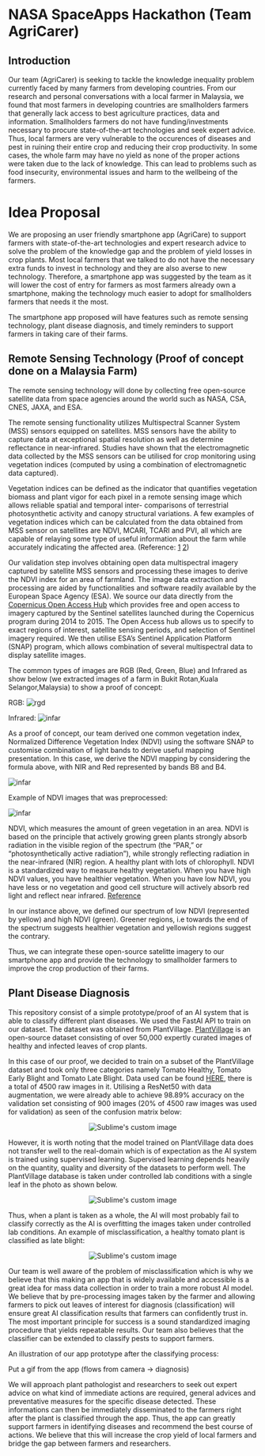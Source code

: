 # NASA SpaceApps Hackathon (Team AgriCarer)

## Introduction

Our team (AgriCarer) is seeking to tackle the knowledge inequality problem currently faced by many farmers from developing countries. From our research and personal conversations with a local farmer in Malaysia, we found that most farmers in developing countries are smallholders farmers that generally lack access to best agriculture practices, data and information. Smallholders farmers do not have funding/investments necessary to procure state-of-the-art technologies and seek expert advice. Thus, local farmers are very vulnerable to the occurences of diseases and pest in ruining their entire crop and reducing their crop productivity. In some cases, the whole farm may have no yield as none of the proper actions were taken due to the lack of knowledge. This can lead to problems such as food insecurity, environmental issues and harm to the wellbeing of the farmers.


# Idea Proposal

We are proposing an user friendly smartphone app (AgriCare) to support farmers with state-of-the-art technologies and expert research advice to solve the problem of the knowledge gap and the problem of yield losses in crop plants. Most local farmers that we talked to do not have the necessary extra funds to invest in technology and they are also averse to new technology. Therefore, a smartphone app was suggested by the team as it will lower the cost of entry for farmers as most farmers already own a smartphone, making the technology much easier to adopt for smallholders farmers that needs it the most.


The smartphone app proposed will have features such as remote sensing technology, plant disease diagnosis, and timely reminders to support farmers in taking care of their farms. 



## Remote Sensing Technology (Proof of concept done on a Malaysia Farm)

The remote sensing technology will done by collecting free open-source satellite data from space agencies around the world such as NASA, CSA, CNES, JAXA, and ESA.

The remote sensing functionality utilizes Multispectral Scanner System (MSS) sensors equipped
on satellites. MSS sensors have the ability to capture data at exceptional spatial resolution as
well as determine reflectance in near-infrared. Studies have shown that the electromagnetic
data collected by the MSS sensors can be utilised for crop monitoring using vegetation indices
(computed by using a combination of electromagnetic data captured).

Vegetation indices can be defined as the indicator that quantifies vegetation biomass and plant
vigor for each pixel in a remote sensing image which allows reliable spatial and temporal inter-
comparisons of terrestrial photosynthetic activity and canopy structural variations. A few
examples of vegetation indices which can be calculated from the data obtained from MSS
sensor on satellites are NDVI, MCARI, TCARI and PVI, all which are capable of relaying some
type of useful information about the farm while accurately indicating the affected area. (Reference: [1](https://worldwidescience.org/topicpages/m/multispectral+scanner+applications.html) [2](https://www.sciencedirect.com/topics/earth-and-planetary-sciences/multispectral-scanner))


Our validation step involves obtaining open data multispectral imagery captured by satellite
MSS sensors and processing these images to derive the NDVI index for an area of farmland.
The image data extraction and processing are aided by functionalities and software readily
available by the European Space Agency (ESA).
We source our data directly from the [Copernicus Open Access Hub](https://scihub.copernicus.eu/dhus) 
which provides free and open access to imagery captured
by the Sentinel satellites launched during the Copernicus program during 2014 to 2015. The
Open Access hub allows us to specify to exact regions of interest, satellite sensing periods, and
selection of Sentinel imagery required.
We then utilise ESA’s Sentinel Application Platform (SNAP) program, which allows combination
of several multispectral data to display satellite images. 

The common types of images are RGB (Red, Green, Blue) and Infrared as show below (we extracted images of a farm in Bukit Rotan,Kuala Selangor,Malaysia) to show a proof of concept:

RGB:
![rgd](images/rgb.png)

Infrared:
![infar](images/infrared.png)


As a proof of concept, our team derived one common vegetation index, Normalized Difference Vegetation Index (NDVI) using the software SNAP to customise combination of light bands to derive useful mapping presentation. In this case, we derive the NDVI mapping by considering the formula above, with NIR and Red represented by bands B8 and B4.

![infar](images/SNAP_extract.png)

Example of NDVI images that was preprocessed:

![infar](images/ndvi.png)


NDVI, which measures the amount of green vegetation in an area. NDVI is based on the principle that actively growing green plants strongly absorb radiation in the visible region of the spectrum (the “PAR,” or “photosynthetically active radiation”), while strongly reflecting radiation
in the near-infrared (NIR) region. A healthy plant with lots of chlorophyll. NDVI is a standardized
way to measure healthy vegetation. When you have high NDVI values, you have healthier
vegetation. When you have low NDVI, you have less or no vegetation and good cell structure
will actively absorb red light and reflect near infrared. [Reference](https://www.researchgate.net/publication/334547726_Application_of_normalized_difference_vegetation_index_NDVI_to_forecast_rodent_population_abundance_in_smallholder_agro-ecosystems_in_semi-arid_areas_in_Tanzania)

In our instance above, we defined our spectrum of low NDVI (represented by yellow) and high
NDVI (green). Greener regions, i.e towards the end of the spectrum suggests healthier
vegetation and yellowish regions suggest the contrary.

Thus, we can integrate these open-source satelitte imagery to our smartphone app and provide the technology to smallholder farmers to improve the crop production of their farms.



## Plant Disease Diagnosis

This repository consist of a simple prototype/proof of an AI system that is able to classify different plant diseases. We used the FastAI API to train on our dataset. The dataset was obtained from PlantVillage. [PlantVillage](https://arxiv.org/abs/1511.08060) is an open-source dataset consisting of over 50,000 expertly curated images of healthy and infected leaves of crop plants. 

In this case of our proof, we decided to train on a subset of the PlantVillage dataset and took only three categories namely Tomato Healthy, Tomato Early Blight and Tomato Late Blight. Data used can be found [HERE](https://drive.google.com/drive/folders/1fLFJAc4h7pcL2QFuUs2R-R8-i32eg44L?usp=sharing), there is a total of 4500 raw images in it. Utilising a ResNet50 with data augmentation, we were already able to achieve  98.89% accuracy on the validation set consisting of 900 images (20% of 4500 raw images was used for validation) as seen of the confusion matrix below:


<p align="center">
  <img src="https://github.com/timothylimyl/SpaceApps_Hackathon/blob/main/images/confusion_matrix.png" alt="Sublime's custom image"/>
</p>



However, it is worth noting that the model trained on PlantVillage data does not transfer well to the real-domain which is of expectation as the AI system is trained using supervised learning. Supervised learning depends heavily on the quantity, quality and diversity of the datasets to perform well. The PlantVillage database is taken under controlled lab conditions with a single leaf in the photo as shown below. 

<p align="center">
  <img src="https://github.com/timothylimyl/SpaceApps_Hackathon/blob/main/images/plantvillage_sample.JPG" alt="Sublime's custom image"/>
</p>

Thus, when a plant is taken as a whole, the AI will most probably fail to classify correctly as the AI is overfitting the images taken under controlled lab conditions.  An example of misclassification, a healthy tomato plant is classified as late blight:

<p align="center">
  <img src="https://github.com/timothylimyl/SpaceApps_Hackathon/blob/main/images/misclassification.JPG" alt="Sublime's custom image"/>
</p>


Our team is well aware of the problem of misclassification which is why we believe that this making an app that is widely available and accessible is a great idea for mass data collection in order to train a more robust AI model. We believe that by pre-processing images taken by the farmer and allowing farmers to pick out leaves of interest for diagnosis (classification) will ensure great AI classification results that farmers can confidently trust in. The most important principle for success is a sound standardized imaging procedure that yields repeatable results. Our team also believes that the classifier can be extended to classify pests to support farmers.

An illustration of our app prototype after the classifying process:

Put a gif from the app (flows from camera -> diagnosis)


We will approach plant pathologist and researchers to seek out expert advice on what kind of immediate actions are required, general advices and preventative measures for the specific disease detected. These informations can then be immediately disseminated to the farmers right after the plant is classified through the app. Thus, the app can greatly support farmers in identifying diseases and recommend the best course of actions. We believe that this will increase the crop yield of local farmers and bridge the gap between farmers and researchers.











